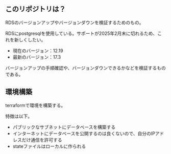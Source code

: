 ## このリポジトリは？

RDSのバージョンアップやバージョンダウンを検証するためのもの。

RDSにpostgresqlを使用している。サポートが2025年2月末に切れるため、これを新しくしたい。

- 現在のバージョン：12.19
- 最新のバージョン：17.3

バージョンアップの手順確認や、バージョンダウンできるかなどを検証するものである。

## 環境構築

terraformで環境を構築する。

特徴は以下。

- パブリックなサブネットにデータベースを構築する
- インターネットにデータベースを公開するのは良くないので、自分のIPアドレスだけ通信を許可する
- stateファイルはローカルに作られる